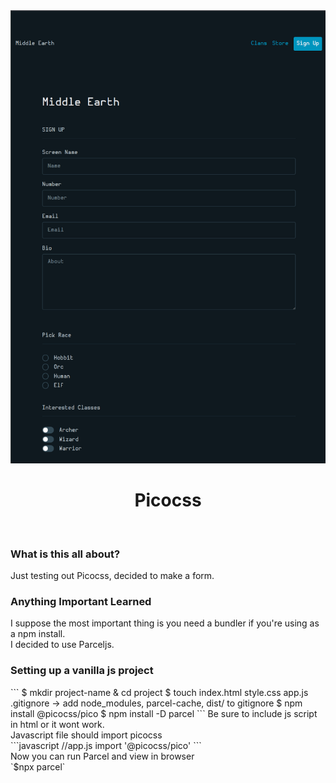 <div align="center">
<img src="./public/middle.png" alt="picocss styled form"/>
<h1>Picocss</h1>
<br/>
</div>

<h3>What is this all about?</h3>
Just testing out Picocss, decided to make a form.
<h3>Anything Important Learned</h3>
I suppose the most important thing is you need a bundler if you're using as a npm install.
<br>
I decided to use Parceljs.
<h3> Setting up a vanilla js project </h3>
```
$ mkdir project-name & cd project
$ touch index.html style.css app.js .gitignore
    -> add node_modules, parcel-cache, dist/ to gitignore
$ npm install @picocss/pico
$ npm install -D parcel
```
Be sure to include js script in html or it wont work.
<br/>
Javascript file should import picocss <br/>
```javascript
//app.js
import '@picocss/pico'
```
<br/>
Now you can run Parcel and view in browser<br/>
`$npx parcel`

